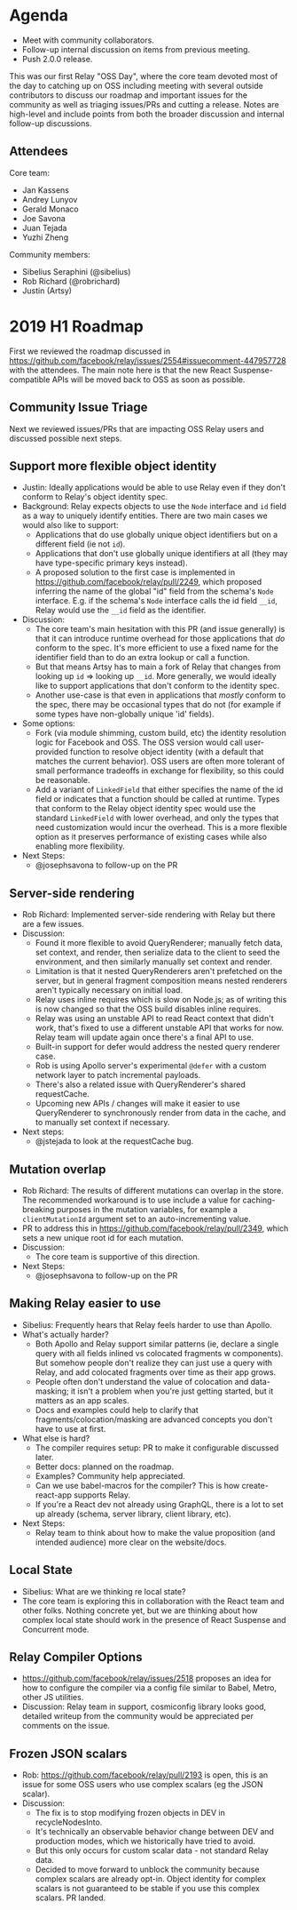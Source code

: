 # Agenda

* Meet with community collaborators.
* Follow-up internal discussion on items from previous meeting.
* Push 2.0.0 release.

This was our first Relay "OSS Day", where the core team devoted most of the day to catching up on OSS including meeting with several outside contributors to discuss our roadmap and important issues for the community as well as triaging issues/PRs and cutting a release. Notes are high-level and include points from both the broader discussion and internal follow-up discussions.

## Attendees

Core team:

* Jan Kassens
* Andrey Lunyov
* Gerald Monaco
* Joe Savona
* Juan Tejada
* Yuzhi Zheng

Community members:
* Sibelius Seraphini (@sibelius)
* Rob Richard (@robrichard)
* Justin (Artsy)

# 2019 H1 Roadmap

First we reviewed the roadmap discussed in https://github.com/facebook/relay/issues/2554#issuecomment-447957728 with the attendees. The main note here is that the new React Suspense-compatible APIs will be moved back to OSS as soon as possible.

## Community Issue Triage

Next we reviewed issues/PRs that are impacting OSS Relay users and discussed possible next steps.

## Support more flexible object identity

* Justin: Ideally applications would be able to use Relay even if they don't conform to Relay's object identity spec.
* Background: Relay expects objects to use the `Node`  interface and `id` field as a way to uniquely identify entities. There are two main cases we would also like to support:
  * Applications that do use globally unique object identifiers but on a different field (ie not `id`).
  * Applications that don't use globally unique identifiers at all (they may have type-specific primary keys instead).
  * A proposed solution to the first case is implemented in https://github.com/facebook/relay/pull/2249, which proposed inferring the name of the global "id" field from the schema's `Node` interface. E.g. if the schema's `Node` interface calls the id field `__id`, Relay would use the `__id` field as the identifier.
* Discussion:
  * The core team's main hesitation with this PR (and issue generally) is that it can introduce runtime overhead for those applications that *do* conform to the spec. It's more efficient to use a fixed name for the identifier field than to do an extra lookup or call a function.
  * But that means Artsy has to main a fork of Relay that changes from looking up `id` => looking up `__id`. More generally, we would ideally like to support applications that don't conform to the identity spec.
  * Another use-case is that even in applications that *mostly* conform to the spec, there may be occasional types that do not (for example if some types have non-globally unique 'id' fields).
* Some options:
  * Fork (via module shimming, custom build, etc) the identity resolution logic for Facebook and OSS. The OSS version would call user-provided function to resolve object identity (with a default that matches the current behavior). OSS users are often more tolerant of small performance tradeoffs in exchange for flexibility, so this could be reasonable.
  * Add a variant of `LinkedField` that either specifies the name of the id field or indicates that a function should be called at runtime. Types that conform to the Relay object identity spec would use the standard `LinkedField` with lower overhead, and only the types that need customization would incur the overhead. This is a more flexible option as it preserves performance of existing cases while also enabling more flexibility.
* Next Steps:
  * @josephsavona to follow-up on the PR

## Server-side rendering

* Rob Richard: Implemented server-side rendering with Relay but there are a few issues.
* Discussion:
  * Found it more flexible to avoid QueryRenderer; manually fetch data, set context, and render, then serialize data to the client to seed the environment, and then similarly manually set context and render.
  * Limitation is that it nested QueryRenderers aren't prefetched on the server, but in general fragment composition means nested renderers aren't typically necessary on initial load.
  * Relay uses inline requires which is slow on Node.js; as of writing this is now changed so that the OSS build disables inline requires.
  * Relay was using an unstable API to read React context that didn't work, that's fixed to use a different unstable API that works for now. Relay team will update again once there's a final API to use.
  * Built-in support for defer would address the nested query renderer case.
  * Rob is using Apollo server's experimental `@defer` with a custom network layer to patch incremental payloads.
  * There's also a related issue with QueryRenderer's shared requestCache.
  * Upcoming new APIs / changes will make it easier to use QueryRenderer to synchronously render from data in the cache, and to manually set context if necessary.
* Next steps:
  * @jstejada to look at the requestCache bug.

## Mutation overlap

* Rob Richard: The results of different mutations can overlap in the store. The recommended workaround is to use include a value for caching-breaking purposes in the mutation variables, for example a `clientMutationId` argument set to an auto-incrementing value.
* PR to address this in https://github.com/facebook/relay/pull/2349, which sets a new unique root id for each mutation.
* Discussion:
  * The core team is supportive of this direction.
* Next Steps:
  * @josephsavona to follow-up on the PR

## Making Relay easier to use

* Sibelius: Frequently hears that Relay feels harder to use than Apollo.
* What's actually harder?
  * Both Apollo and Relay support similar patterns (ie, declare a single query with all fields inlined vs colocated fragments w components). But somehow people don't realize they can just use a query with Relay, and add colocated fragments over time as their app grows.
  * People often don't understand the value of colocation and data-masking; it isn't a problem when you're just getting started, but it matters as an app scales.
  * Docs and examples could help to clarify that fragments/colocation/masking are advanced concepts you don't have to use at first.
* What else is hard?
  * The compiler requires setup: PR to make it configurable discussed later.
  * Better docs: planned on the roadmap.
  * Examples? Community help appreciated.
  * Can we use babel-macros for the compiler? This is how create-react-app supports Relay.
  * If you're a React dev not already using GraphQL, there is a lot to set up already (schema, server library, client library, etc).
* Next Steps:
  * Relay team to think about how to make the value proposition (and intended audience) more clear on the website/docs.

## Local State

* Sibelius: What are we thinking re local state?
* The core team is exploring this in collaboration with the React team and other folks. Nothing concrete yet, but we are thinking about how complex local state should work in the presence of React Suspense and Concurrent mode.

## Relay Compiler Options

* https://github.com/facebook/relay/issues/2518 proposes an idea for how to configure the compiler via a config file similar to Babel, Metro, other JS utilities.
* Discussion: Relay team in support, cosmiconfig library looks good, detailed writeup from the community would be appreciated per comments on the issue.


## Frozen JSON scalars

* Rob: https://github.com/facebook/relay/pull/2193 is open, this is an issue for some OSS users who use complex scalars (eg the JSON scalar).
* Discussion:
  * The fix is to stop modifying frozen objects in DEV in recycleNodesInto.
  * It's technically an observable behavior change between DEV and production modes, which we historically have tried to avoid.
  * But this only occurs for custom scalar data - not standard Relay data.
  * Decided to move forward to unblock the community because complex scalars are already opt-in. Object identity for complex scalars is not guaranteed to be stable if you use this complex scalars. PR landed.
